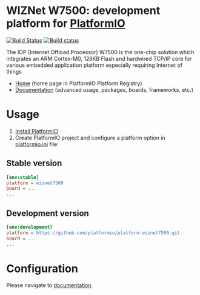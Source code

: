 # WIZNet W7500: development platform for [PlatformIO](http://platformio.org)
[![Build Status](https://travis-ci.org/platformio/platform-wiznet7500.svg?branch=develop)](https://travis-ci.org/platformio/platform-wiznet7500)
[![Build status](https://ci.appveyor.com/api/projects/status/mnouny09l75fc06u/branch/develop?svg=true)](https://ci.appveyor.com/project/ivankravets/platform-wiznet7500/branch/develop)

The IOP (Internet Offload Processor) W7500 is the one-chip solution which integrates an ARM Cortex-M0, 128KB Flash and hardwired TCP/IP core for various embedded application platform especially requiring Internet of things

* [Home](http://platformio.org/platforms/wiznet7500) (home page in PlatformIO Platform Registry)
* [Documentation](http://docs.platformio.org/page/platforms/wiznet7500.html) (advanced usage, packages, boards, frameworks, etc.)

# Usage

1. [Install PlatformIO](http://platformio.org)
2. Create PlatformIO project and configure a platform option in [platformio.ini](http://docs.platformio.org/page/projectconf.html) file:

## Stable version

```ini
[env:stable]
platform = wiznet7500
board = ...
...
```

## Development version

```ini
[env:development]
platform = https://github.com/platformio/platform-wiznet7500.git
board = ...
...
```

# Configuration

Please navigate to [documentation](http://docs.platformio.org/page/platforms/wiznet7500.html).
